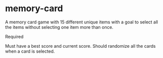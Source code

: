 # memory-card

A memory card game with 15 different unique items with a goal to select all the items without selecting one item more than once.

Required

Must have a best score and current score.
Should randomize all the cards when a card is selected.
